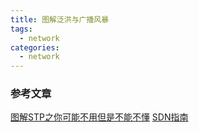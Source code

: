 ```yaml
---
title: 图解泛洪与广播风暴
tags:
  - network
categories:
  - network
---
```




### 参考文章

[图解STP之你可能不用但是不能不懂](https://mp.weixin.qq.com/s/Mpng0TAAK2st9v2N1RxNdA)
[SDN指南](https://feisky.gitbooks.io/sdn/content/basic/tcpip.html)
